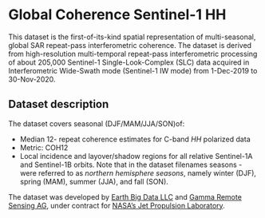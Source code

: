 # Global Coherence Sentinel-1 HH 

This dataset is the first-of-its-kind spatial representation of multi-seasonal, global SAR repeat-pass interferometric coherence. 
The dataset is derived from high-resolution multi-temporal repeat-pass interferometric processing of about 205,000 Sentinel-1 Single-Look-Complex (SLC) data acquired in Interferometric Wide-Swath mode (Sentinel-1 IW mode) from 1-Dec-2019 to 30-Nov-2020.



## Dataset description
The dataset covers seasonal (DJF/MAM/JJA/SON)of:


- Median 12- repeat coherence estimates for C-band *HH* polarized data
- Metric: COH12 
- Local incidence and layover/shadow regions for all relative Sentinel-1A and Sentinel-1B orbits. Note that in the dataset filenames seasons - were referred to as *northern hemisphere seasons*, namely winter (DJF), spring (MAM), summer (JJA), and fall (SON).

The dataset was developed by [Earth Big Data LLC](https://earthbigdata.com/) and [Gamma Remote Sensing AG](https://www.gamma-rs.ch/), under contract for [NASA’s Jet Propulsion Laboratory](https://www.jpl.nasa.gov/).
